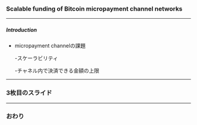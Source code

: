 ### Scalable funding of Bitcoin micropayment channel networks





---
##### Introduction　
- micropayment channelの課題

  -スケーラビリティ
  
  -チャネル内で決済できる金額の上限




---


### 3枚目のスライド


---


### おわり
